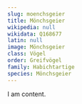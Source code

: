 ```yaml
---
slug: moenchsgeier
title: Mönchsgeier
wikipedia: null
wikidata: Q168677
latin: null
image: Mönchsgeier
class: Vögel
order: Greifvögel
family: Habichtartige
species: Mönchsgeier
---
```


I am content.
